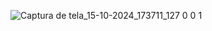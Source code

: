 ![Captura de tela_15-10-2024_173711_127 0 0 1](https://github.com/user-attachments/assets/056a45f1-4dd3-472f-9a2d-af5ab2b7f2c5)
